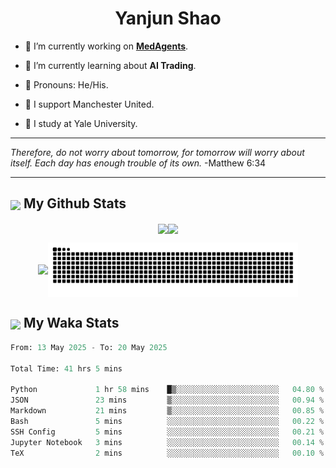 

<h1 align="center">Yanjun Shao</h1>

- 🐒 I’m currently working on **[MedAgents](https://github.com/gersteinlab/MedAgents)**.

- 🦧 I’m currently learning about **AI Trading**.

- 🦍 Pronouns: He/His.

- 👹 I support Manchester United.

- 🐶 I study at Yale University.

---

<i> Therefore, do not worry about tomorrow, for tomorrow will worry about itself. Each day has enough trouble of its own. </i> -Matthew 6:34

---

<h2><img src="https://emojis.slackmojis.com/emojis/images/1579216111/7550/pikachu_wave.gif?1579216111" align="center" width="28" /> My Github Stats</h2>

<p align="center"><img align="center" src = "https://github-readme-stats.vercel.app/api?username=super-dainiu&show_icons=true&count_private=true&theme=tokyonight&hide=issues&line_height=30" width="400px"><img align="center" src = "https://github-readme-streak-stats.herokuapp.com/?user=super-dainiu&theme=tokyonight" width="400px"></p>

<p align="center"><img align="center" width="400px" src="https://github-readme-stats.vercel.app/api/top-langs/?username=super-dainiu&layout=compact&theme=tokyonight&hide=html,tex,jupyter%20notebook"><img align="center" width="400px" src="https://github.com/super-dainiu/super-dainiu/blob/output/github-contribution-grid-snake.svg"></p>

<h2><img src="https://emojis.slackmojis.com/emojis/images/1579216111/7550/pikachu_wave.gif?1579216111" align="center" width="28" /> My Waka Stats</h2>

<!--START_SECTION:waka-->

```python
From: 13 May 2025 - To: 20 May 2025

Total Time: 41 hrs 5 mins

Python             1 hr 58 mins    █▒░░░░░░░░░░░░░░░░░░░░░░░   04.80 %
JSON               23 mins         ▒░░░░░░░░░░░░░░░░░░░░░░░░   00.94 %
Markdown           21 mins         ▒░░░░░░░░░░░░░░░░░░░░░░░░   00.85 %
Bash               5 mins          ░░░░░░░░░░░░░░░░░░░░░░░░░   00.22 %
SSH Config         5 mins          ░░░░░░░░░░░░░░░░░░░░░░░░░   00.21 %
Jupyter Notebook   3 mins          ░░░░░░░░░░░░░░░░░░░░░░░░░   00.14 %
TeX                2 mins          ░░░░░░░░░░░░░░░░░░░░░░░░░   00.10 %
```

<!--END_SECTION:waka-->
